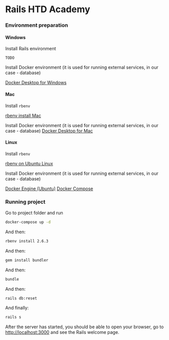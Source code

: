 # Rails HTD Academy

### Environment preparation

#### Windows
Install Rails environment

```TODO```

Install Docker environment (it is used for running external services, in our case - database)

[Docker Desktop for Windows](https://docs.docker.com/docker-for-windows/install/)

#### Mac
Install `rbenv`

[rbenv install Mac](https://github.com/rbenv/rbenv#homebrew-on-macos)

Install Docker environment (it is used for running external services, in our case - database)
[Docker Desktop for Mac](https://docs.docker.com/docker-for-mac/install/)
 

#### Linux

Install `rbenv`

[rbenv on Ubuntu Linux](https://makandracards.com/makandra/28149-installing-rbenv-on-ubuntu)

Install Docker environment (it is used for running external services, in our case - database)

[Docker Engine (Ubuntu)](https://docs.docker.com/install/linux/docker-ce/ubuntu/)
[Docker Compose](https://docs.docker.com/compose/install/)

### Running project
Go to project folder and run
```bash
docker-compose up -d
```
And then:
```bash
rbenv install 2.6.3
```
And then:
```bash
gem install bundler
```
And then:
```bash
bundle
```
And then:
```bash
rails db:reset
```
And finally:
```bash
rails s
```

After the server has started, you should be able to open your browser, go to [http://localhost:3000](http://localhost:3000) and see the Rails welcome page.
